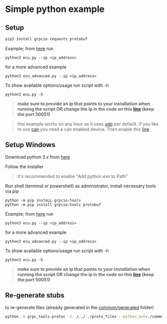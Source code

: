 # Simple python example

## Setup
```bash
pip3 install grpcio requests protobuf
```

Example; from [here](simple_ecu/) run
```
python3 ecu.py --ip <ip_address>
```
for a more advanced example
```
python3 ecu_advanced.py --ip <ip_address>
```

To show available options/usage run script with -h 
```
python3 ecu.py -h
```

> **make sure to provide an ip that points to your installation when running the script OR change the ip in the code on this [line](https://github.com/beamylabs/beamylabs-start/blob/0fe6746c960b1612a4818f75789712f5f2b929be/examples/grpc/python/simple_ecu/ecu.py#L220) (keep the port 50051)**

> this example works on any linux as it uses [udp](simple_ecu/configuration_udp) per default. If you like to use [can](simple_ecu/configuration_can) you need a can enabled device. Then enable this [line](https://github.com/beamylabs/beamylabs-start/blob/0fe6746c960b1612a4818f75789712f5f2b929be/examples/grpc/python/simple_ecu/ecu.py#L242)

## Setup Windows
Download python 3.x from [here](https://www.python.org/downloads/) 

Follow the installer
> it's recommended to enable "Add python.exe to Path"

Run shell (terminal or powershell) as administrator, install necessary tools via pip
```
python -m pip instaLL grpcio-tools
python -m pip install grpcio-tools protobuf
```
Example; from [here](simple_ecu/) run
```
python3 ecu.py --ip <ip_address>
```
for a more advanced example
```
python3 ecu_advanced.py --ip <ip_address>
```

To show available options/usage run script with -h
```
python3 ecu.py -h
```

> **make sure to provide an ip that points to your installation when running the script OR change the ip in the code on this [line](https://github.com/beamylabs/beamylabs-start/blob/0fe6746c960b1612a4818f75789712f5f2b929be/examples/grpc/python/simple_ecu/ecu.py#L220) (keep the port 50051)**

## Re-generate stubs

to re-generate files (already generated in the [common/generated](common/generated/) folder)

```bash
python -m grpc_tools.protoc -I../../../proto_files --python_out=./common/generated --grpc_python_out=./common/generated ../../../proto_files/*
```

